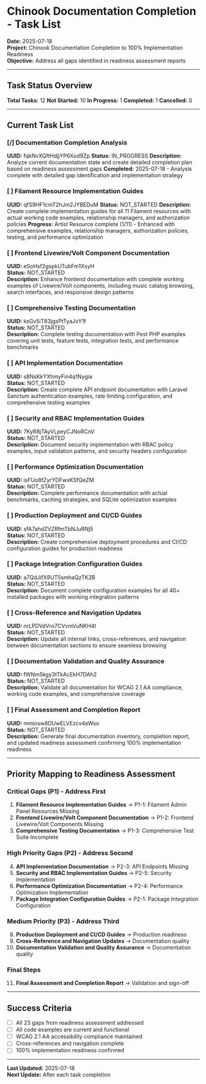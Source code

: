 # Chinook Documentation Completion - Task List

**Date:** 2025-07-18  
**Project:** Chinook Documentation Completion to 100% Implementation Readiness  
**Objective:** Address all gaps identified in readiness assessment reports  

---

## Task Status Overview

**Total Tasks:** 12
**Not Started:** 10
**In Progress:** 1
**Completed:** 1
**Cancelled:** 0

---

## Current Task List

### [/] Documentation Completion Analysis
**UUID:** fqkNvXQftHdjjYP6Xod9Zp
**Status:** IN_PROGRESS
**Description:** Analyze current documentation state and create detailed completion plan based on readiness assessment gaps
**Completed:** 2025-07-18 - Analysis complete with detailed gap identification and implementation strategy

### [ ] Filament Resource Implementation Guides
**UUID:** qfS9HF1cmT2hJm2JYBEDuM
**Status:** NOT_STARTED
**Description:** Create complete implementation guides for all 11 Filament resources with actual working code examples, relationship managers, and authorization policies
**Progress:** Artist Resource complete (1/11) - Enhanced with comprehensive examples, relationship managers, authorization policies, testing, and performance optimization

### [ ] Frontend Livewire/Volt Component Documentation
**UUID:** eSoHsf2gspkUTubFm1XsyH  
**Status:** NOT_STARTED  
**Description:** Enhance frontend documentation with complete working examples of Livewire/Volt components, including music catalog browsing, search interfaces, and responsive design patterns  

### [ ] Comprehensive Testing Documentation
**UUID:** ksGv5iT83jgsPtTyaJvY1f  
**Status:** NOT_STARTED  
**Description:** Complete testing documentation with Pest PHP examples covering unit tests, feature tests, integration tests, and performance benchmarks  

### [ ] API Implementation Documentation
**UUID:** s8NsKkYXhmyFin4q1Nygia  
**Status:** NOT_STARTED  
**Description:** Create complete API endpoint documentation with Laravel Sanctum authentication examples, rate limiting configuration, and comprehensive testing examples  

### [ ] Security and RBAC Implementation Guides
**UUID:** 7KyR8jTAyVLpeyCJNoRCnV  
**Status:** NOT_STARTED  
**Description:** Document security implementation with RBAC policy examples, input validation patterns, and security headers configuration  

### [ ] Performance Optimization Documentation
**UUID:** isFUo8fZyrYDFwxKSfQeZM  
**Status:** NOT_STARTED  
**Description:** Complete performance documentation with actual benchmarks, caching strategies, and SQLite optimization examples  

### [ ] Production Deployment and CI/CD Guides
**UUID:** sfA7ahdZVZRfmTbNJuRNj5  
**Status:** NOT_STARTED  
**Description:** Create comprehensive deployment procedures and CI/CD configuration guides for production readiness  

### [ ] Package Integration Configuration Guides
**UUID:** a7QdJifX9UT5smhaQzTK2B  
**Status:** NOT_STARTED  
**Description:** Document complete configuration examples for all 40+ installed packages with working integration patterns  

### [ ] Cross-Reference and Navigation Updates
**UUID:** nrLPDVdVro7CVvmVuNKH4t  
**Status:** NOT_STARTED  
**Description:** Update all internal links, cross-references, and navigation between documentation sections to ensure seamless browsing  

### [ ] Documentation Validation and Quality Assurance
**UUID:** fWNm5kgy3tTkAcEkH7DAh2  
**Status:** NOT_STARTED  
**Description:** Validate all documentation for WCAG 2.1 AA compliance, working code examples, and comprehensive coverage  

### [ ] Final Assessment and Completion Report
**UUID:** mmiosw8DUwELVEzcv4eWso  
**Status:** NOT_STARTED  
**Description:** Generate final documentation inventory, completion report, and updated readiness assessment confirming 100% implementation readiness  

---

## Priority Mapping to Readiness Assessment

### Critical Gaps (P1) - Address First
1. **Filament Resource Implementation Guides** → P1-1: Filament Admin Panel Resources Missing
2. **Frontend Livewire/Volt Component Documentation** → P1-2: Frontend Livewire/Volt Components Missing  
3. **Comprehensive Testing Documentation** → P1-3: Comprehensive Test Suite Incomplete

### High Priority Gaps (P2) - Address Second
4. **API Implementation Documentation** → P2-3: API Endpoints Missing
5. **Security and RBAC Implementation Guides** → P2-5: Security Implementation
6. **Performance Optimization Documentation** → P2-4: Performance Optimization Implementation
7. **Package Integration Configuration Guides** → P2-1: Package Integration Configuration

### Medium Priority (P3) - Address Third
8. **Production Deployment and CI/CD Guides** → Production readiness
9. **Cross-Reference and Navigation Updates** → Documentation quality
10. **Documentation Validation and Quality Assurance** → Documentation quality

### Final Steps
11. **Final Assessment and Completion Report** → Validation and sign-off

---

## Success Criteria

- [ ] All 23 gaps from readiness assessment addressed
- [ ] All code examples are current and functional
- [ ] WCAG 2.1 AA accessibility compliance maintained
- [ ] Cross-references and navigation complete
- [ ] 100% implementation readiness confirmed

---

**Last Updated:** 2025-07-18  
**Next Update:** After each task completion
